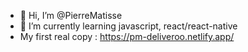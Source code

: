 - 👋 Hi, I’m @PierreMatisse
- 🌱 I’m currently learning javascript, react/react-native
- My first real copy : https://pm-deliveroo.netlify.app/
